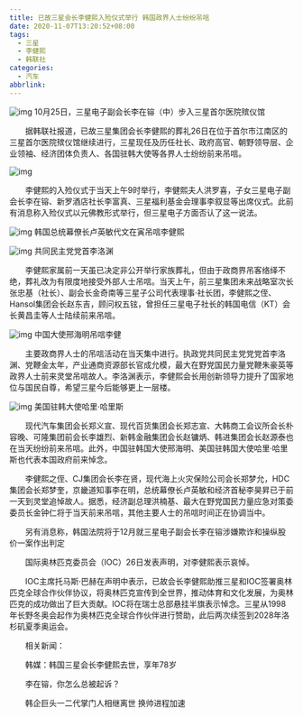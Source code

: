 ```yaml
---
title: 已故三星会长李健熙入殓仪式举行 韩国政界人士纷纷吊唁
date: 2020-11-07T13:20:52+08:00
tags:
  - 三星
  - 李健熙
  - 韩联社
categories:
  - 汽车
abbrlink:
---
```


![img](https://cdn.jsdelivr.net/gh/yakeing/Documentation@main/Hexo/images/220f-kcaeqzx0621981.png)
10月25日，三星电子副会长李在镕（中）步入三星首尔医院殡仪馆

　　据韩联社报道，已故三星集团会长李健熙的葬礼26日在位于首尔市江南区的三星首尔医院殡仪馆继续进行，三星现任及历任社长、政府高官、朝野领导层、企业领袖、经济团体负责人、各国驻韩大使等各界人士纷纷前来吊唁。

![img](https://cdn.jsdelivr.net/gh/yakeing/Documentation@main/Hexo/images/d45e-kcaeqzx0627479.jpg)

　　李健熙的入殓仪式于当天上午9时举行，李健熙夫人洪罗喜，子女三星电子副会长李在镕、新罗酒店社长李富真、三星福利基金会理事李叙显等出席仪式。此前有消息称入殓仪式以元佛教形式举行，但三星电子方面否认了这一说法。

![img](https://cdn.jsdelivr.net/gh/yakeing/Documentation@main/Hexo/images/756b-kcaeqzx0653738.jpg)
韩国总统幕僚长卢英敏代文在寅吊唁李健熙

![img](https://cdn.jsdelivr.net/gh/yakeing/Documentation@main/Hexo/images/94ef-kcaeqzx0634544.jpg)
共同民主党党首李洛渊

　　李健熙家属前一天虽已决定非公开举行家族葬礼，但由于政商界吊客络绎不绝，葬礼改为有限度地接受外部人士吊唁。当天上午，前三星集团未来战略室次长张忠基（社长）、副会长金奇南等三星子公司代表理事·社长团，李健熙之侄、Hansol集团会长赵东吉，顾问权五铉，曾担任三星电子社长的韩国电信（KT）会长黄昌圭等人士陆续前来吊唁。

![img](https://cdn.jsdelivr.net/gh/yakeing/Documentation@main/Hexo/images/649e-kcaeqzx0648409.jpg)
中国大使邢海明吊唁李健

　　主要政商界人士的吊唁活动在当天集中进行。执政党共同民主党党党首李洛渊、党鞭金太年，产业通商资源部长官成允模，最大在野党国民力量党鞭朱豪英等政界人士前来灵堂吊唁故人。李洛渊表示，李健熙会长用创新领导力提升了国家地位与国民自尊，希望三星今后能够更上一层楼。

![img](https://cdn.jsdelivr.net/gh/yakeing/Documentation@main/Hexo/images/255f-kcaeqzx0659636.jpg)
美国驻韩大使哈里·哈里斯

　　现代汽车集团会长郑义宣、现代百货集团会长郑志宣、大韩商工会议所会长朴容晚、可隆集团前会长李雄烈、新韩金融集团会长赵镛炳、韩进集团会长赵源泰也在当天纷纷前来吊唁。此外，中国驻韩国大使邢海明、美国驻韩国大使哈里·哈里斯也代表本国政府前来悼念。

　　李健熙之侄、CJ集团会长李在贤，现代海上火灾保险公司会长郑梦允，HDC集团会长郑梦奎，京畿道知事李在明，总统幕僚长卢英敏和经济首秘李昊昇已于前一天到灵堂追悼故人。据悉，经济副总理洪楠基、最大在野党国民力量应急对策委委员长金钟仁将于当天前来吊唁，其他主要人士的吊唁时间正在协调当中。

　　另有消息称，韩国法院将于12月就三星电子副会长李在镕涉嫌欺诈和操纵股价一案作出判定

　　国际奥林匹克委员会（IOC）26日发表声明，对李健熙表示哀悼。

　　IOC主席托马斯·巴赫在声明中表示，已故会长李健熙助推三星和IOC签署奥林匹克全球合作伙伴协议，将奥林匹克宣传到全世界，推动体育和文化发展，为奥林匹克的成功做出了巨大贡献。IOC将在瑞士总部悬挂半旗表示悼念。三星从1998年长野冬奥会起作为奥林匹克全球合作伙伴进行赞助，此后两次续签到2028年洛杉矶夏季奥运会。

　　相关新闻：

　　韩媒：韩国三星会长李健熙去世，享年78岁

　　李在镕，你怎么总被起诉？

　　韩企巨头一二代掌门人相继离世 换帅进程加速